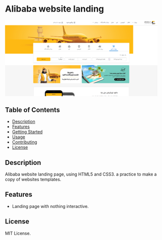 # Alibaba website landing

![Project Screenshot](https://raw.githubusercontent.com/matinkaviani/alibaba-landing-page/main/assets/img/1697909578430.png)

## Table of Contents

- [Description](#description)
- [Features](#features)
- [Getting Started](#getting-started)
- [Usage](#usage)
- [Contributing](#contributing)
- [License](#license)

## Description

Alibaba website landing page, using HTML5 and CSS3. a practice to make a copy of websites templates.

## Features

- Landing page with nothing interactive.

## License

MIT License.
